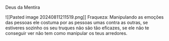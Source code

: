 Deus da Mentira

![[Pasted image 20240811211519.png]]
Fraqueza: Manipulando as emoções das pessoas ele costuma por as pessoas umas contra as outras, se estiveres sozinho os seu truques não são tão eficazes, se ele não te conseguir ver não tem como manipular os teus arredores.
